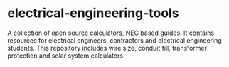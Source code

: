 # electrical-engineering-tools
A collection of open source calculators, NEC based guides. It contains resources for electrical engineers, contractors and electrical engineering students. This repository includes wire size, conduit fill, transformer protection and solar system calculators.
